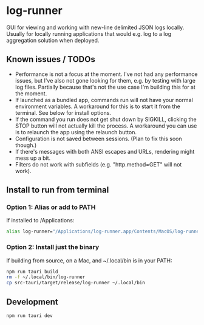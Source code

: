 # log-runner

GUI for viewing and working with new-line delimited JSON logs locally.
Usually for locally running applications that would e.g. log to a log aggregation solution when deployed.

## Known issues / TODOs

- Performance is not a focus at the moment.
  I've not had any performance issues, but I've also not gone looking for them, e.g. by testing with large log files.
  Partially because that's not the use case I'm building this for at the moment.
- If launched as a bundled app, commands run will not have your normal environment variables.
  A workaround for this is to start it from the terminal. See below for install options.
- If the command you run does not get shut down by SIGKILL, clicking the STOP button will not actually kill the process.
  A workaround you can use is to relaunch the app using the relaunch button.
- Configuration is not saved between sessions. (Plan to fix this soon though.)
- If there's messages with both ANSI escapes and URLs, rendering might mess up a bit.
- Filters do not work with subfields (e.g. "http.method=GET" will not work).

## Install to run from terminal

### Option 1: Alias or add to PATH

If installed to /Applications:

```bash
alias log-runner="/Applications/log-runner.app/Contents/MacOS/log-runner"
```

### Option 2: Install just the binary

If building from source, on a Mac, and ~/.local/bin is in your PATH:

```bash
npm run tauri build
rm -f ~/.local/bin/log-runner
cp src-tauri/target/release/log-runner ~/.local/bin
```

## Development

```bash
npm run tauri dev
```
